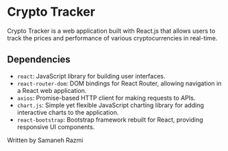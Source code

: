 # Crypto Tracker

Crypto Tracker is a web application built with React.js that allows users to track the prices and performance of various cryptocurrencies in real-time.

## Dependencies

- `react`: JavaScript library for building user interfaces.
- `react-router-dom`: DOM bindings for React Router, allowing navigation in a React web application.
- `axios`: Promise-based HTTP client for making requests to APIs.
- `chart.js`: Simple yet flexible JavaScript charting library for adding interactive charts to the application.
- `react-bootstrap`: Bootstrap framework rebuilt for React, providing responsive UI components.


Written by Samaneh Razmi
